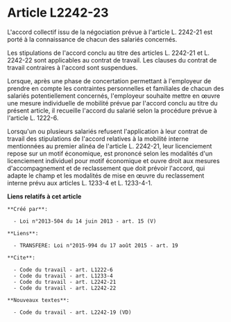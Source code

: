 # Article L2242-23

L'accord collectif issu de la négociation prévue à l'article L. 2242-21 est porté à la connaissance de chacun des salariés
concernés. 

Les stipulations de l'accord conclu au titre des articles L. 2242-21 et L. 2242-22 sont applicables au contrat de travail.
Les clauses du contrat de travail contraires à l'accord sont suspendues. 

Lorsque, après une phase de concertation permettant à l'employeur de prendre en compte les contraintes personnelles et
familiales de chacun des salariés potentiellement concernés, l'employeur souhaite mettre en œuvre une mesure individuelle de
mobilité prévue par l'accord conclu au titre du présent article, il recueille l'accord du salarié selon la procédure prévue à
l'article L. 1222-6.

Lorsqu'un ou plusieurs salariés refusent l'application à leur contrat de travail des stipulations de l'accord relatives à la
mobilité interne mentionnées au premier alinéa de l'article L. 2242-21, leur licenciement repose sur un motif économique, est
prononcé selon les modalités d'un licenciement individuel pour motif économique et ouvre droit aux mesures d'accompagnement
et de reclassement que doit prévoir l'accord, qui adapte le champ et les modalités de mise en œuvre du reclassement interne
prévu aux articles L. 1233-4 et L. 1233-4-1.

**Liens relatifs à cet article**

	**Créé par**:

	  - Loi n°2013-504 du 14 juin 2013 - art. 15 (V)

	**Liens**:

	  - TRANSFERE: Loi n°2015-994 du 17 août 2015 - art. 19

	**Cite**:

	  - Code du travail - art. L1222-6
	  - Code du travail - art. L1233-4
	  - Code du travail - art. L2242-21
	  - Code du travail - art. L2242-22

	**Nouveaux textes**:

	  - Code du travail - art. L2242-19 (VD)
